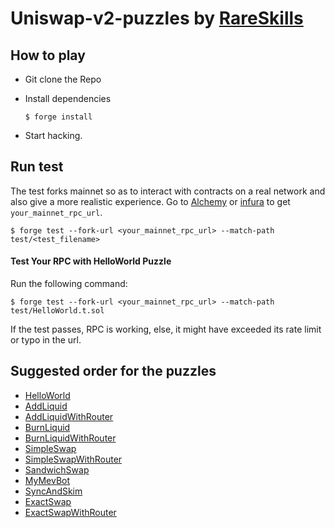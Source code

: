 # Uniswap-v2-puzzles by [RareSkills](https://www.rareskills.io)

## How to play

- Git clone the Repo

- Install dependencies
    ```shell
    $ forge install
    ```
- Start hacking.

## Run test

The test forks mainnet so as to interact with contracts on a real network and also give a more realistic experience. Go to [Alchemy](https://alchemy.com) or [infura](https:/infura.io) 
to get `your_mainnet_rpc_url`.
```shell
$ forge test --fork-url <your_mainnet_rpc_url> --match-path test/<test_filename> 
```

#### Test Your RPC with HelloWorld Puzzle

Run the following command:
```shell
$ forge test --fork-url <your_mainnet_rpc_url> --match-path test/HelloWorld.t.sol
```
If the test passes, RPC is working, else, it might have exceeded its rate limit or typo in the url.

## Suggested order for the puzzles

- [HelloWorld](https://github.com/RareSkills/uniswap-v2-puzzles/blob/main/src/HelloWorld.sol)
- [AddLiquid](https://github.com/RareSkills/uniswap-v2-puzzles/blob/main/src/AddLiquid.sol)
- [AddLiquidWithRouter](https://github.com/RareSkills/uniswap-v2-puzzles/blob/main/src/AddLiquidWithRouter.sol)
- [BurnLiquid](https://github.com/RareSkills/uniswap-v2-puzzles/blob/main/src/BurnLiquid.sol)
- [BurnLiquidWithRouter](https://github.com/RareSkills/uniswap-v2-puzzles/blob/main/src/BurnLiquidWithRouter.sol)
- [SimpleSwap](https://github.com/RareSkills/uniswap-v2-puzzles/blob/main/src/SimpleSwap.sol)
- [SimpleSwapWithRouter](https://github.com/RareSkills/uniswap-v2-puzzles/blob/main/src/SimpleSwapWithRouter.sol)
- [SandwichSwap](https://github.com/RareSkills/uniswap-v2-puzzles/blob/main/src/SandwichSwap.sol)
- [MyMevBot](https://github.com/RareSkills/uniswap-v2-puzzles/blob/main/src/MyMevBot.sol)
- [SyncAndSkim](https://github.com/RareSkills/uniswap-v2-puzzles/blob/main/src/SyncAndSkim.sol)
- [ExactSwap](https://github.com/RareSkills/uniswap-v2-puzzles/blob/main/src/ExactSwap.sol)
- [ExactSwapWithRouter](https://github.com/RareSkills/uniswap-v2-puzzles/blob/main/src/ExactSwapWithRouter.sol)
